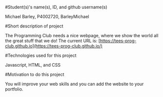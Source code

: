 #Student(s)'s name(s), ID, and github username(s)

Michael Barley, P4002720, BarleyMichael 

#Short description of project

The Programming Club needs a nice webpage, where we show the world all the great stuff that we do!
The current URL is: [https://tees-prog-club.github.io](https://tees-prog-club.github.io/)

#Technologies used for this project

Javascript, HTML, and CSS

#Motivation to do this project

You will improve your web skills and you can add the website to your portfolio.
